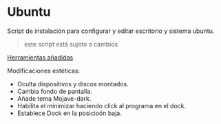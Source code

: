 # Ubuntu

Script de instalación para configurar y editar escritorio y sistema ubuntu.

>este script está sujeto a cambios

[Herramientas añadidas](./DOCS/apps.md)

Modificaciones estéticas:

- Oculta dispositivos y discos montados.
- Cambia fondo de pantalla.
- Añade tema Mojave-dark.
- Habilita el minimizar haciendo click al programa en el dock.
- Establece Dock en la posicioón baja.
